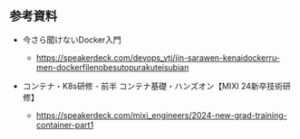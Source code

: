 ## 参考資料

- 今さら聞けないDocker入門
  - https://speakerdeck.com/devops_vtj/jin-sarawen-kenaidockerru-men-dockerfilenobesutopurakuteisubian

- コンテナ・K8s研修 - 前半 コンテナ基礎・ハンズオン【MIXI 24新卒技術研修】
  - https://speakerdeck.com/mixi_engineers/2024-new-grad-training-container-part1
